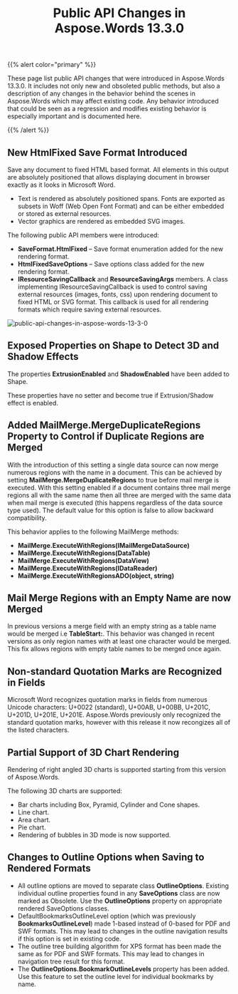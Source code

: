 ﻿---
title: Public API Changes in Aspose.Words 13.3.0
type: docs
weight: 30
url: /java/public-api-changes-in-aspose-words-13-3-0/
---

{{% alert color="primary" %}} 

These page list public API changes that were introduced in Aspose.Words 13.3.0. It includes not only new and obsoleted public methods, but also a description of any changes in the behavior behind the scenes in Aspose.Words which may affect existing code. Any behavior introduced that could be seen as a regression and modifies existing behavior is especially important and is documented here.

{{% /alert %}} 

## New HtmlFixed Save Format Introduced

Save any document to fixed HTML based format. All elements in this output are absolutely positioned that allows displaying document in browser exactly as it looks in Microsoft Word.

- Text is rendered as absolutely positioned spans. Fonts are exported as subsets in Woff (Web Open Font Format) and can be either embedded or stored as external resources.
- Vector graphics are rendered as embedded SVG images.

The following public API members were introduced:

- **SaveFormat.HtmlFixed** – Save format enumeration added for the new rendering format.
- **HtmlFixedSaveOptions** – Save options class added for the new rendering format.
- **IResourceSavingCallback** and **ResourceSavingArgs** members. A class implementing IResourceSavingCallback is used to control saving external resources (images, fonts, css) upon rendering document to fixed HTML or SVG format. This callback is used for all rendering formats which require saving external resources.

![public-api-changes-in-aspose-words-13-3-0](public-api-changes-in-aspose-words-13-3-0_1.jpg)

## Exposed Properties on Shape to Detect 3D and Shadow Effects

The properties **ExtrusionEnabled** and **ShadowEnabled** have been added to Shape.

These properties have no setter and become true if Extrusion/Shadow effect is enabled.

## Added MailMerge.MergeDuplicateRegions Property to Control if Duplicate Regions are Merged

With the introduction of this setting a single data source can now merge numerous regions with the name in a document. This can be achieved by setting **MailMerge.MergeDuplicateRegions** to true before mail merge is executed. With this setting enabled if a document contains three mail merge regions all with the same name then all three are merged with the same data when mail merge is executed (this happens regardless of the data source type used). The default value for this option is false to allow backward compatibility.

This behavior applies to the following MailMerge methods:

- **MailMerge.ExecuteWithRegions(IMailMergeDataSource)**
- **MailMerge.ExecuteWithRegions(DataTable)**
- **MailMerge.ExecuteWithRegions(DataView)**
- **MailMerge.ExecuteWithRegions(IDataReader)**
- **MailMerge.ExecuteWithRegionsADO(object, string)**

## Mail Merge Regions with an Empty Name are now Merged

In previous versions a merge field with an empty string as a table name would be merged i.e **TableStart:**. This behavior was changed in recent versions as only region names with at least one character would be merged. This fix allows regions with empty table names to be merged once again.

## Non-standard Quotation Marks are Recognized in Fields

Microsoft Word recognizes quotation marks in fields from numerous Unicode characters: U+0022 (standard), U+00AB, U+00BB, U+201C, U+201D, U+201E, U+201E. Aspose.Words previously only recognized the standard quotation marks, however with this release it now recongizes all of the listed characters.

## Partial Support of 3D Chart Rendering

Rendering of right angled 3D charts is supported starting from this version of Aspose.Words.

The following 3D charts are supported:

- Bar charts including Box, Pyramid, Cylinder and Cone shapes.
- Line chart.
- Area chart.
- Pie chart.
- Rendering of bubbles in 3D mode is now supported.

## Changes to Outline Options when Saving to Rendered Formats

- All outline options are moved to separate class **﻿OutlineOptions**. Existing individual outline properties found in any **SaveOptions** class are now marked as Obsolete. Use the **OutlineOptions** property on appropriate rendered SaveOptions classes.
- DefaultBookmarksOutlineLevel option (which was previously **BookmarksOutlineLevel**) made 1-based instead of 0-based for PDF and SWF formats. This may lead to changes in the outline navigation results if this option is set in existing code.
- The outline tree building algorithm for XPS format has been made the same as for PDF and SWF formats. This may lead to changes in navigation tree result for this format.
- The **OutlineOptions.BookmarkOutlineLevels** property has been added. Use this feature to set the outline level for individual bookmarks by name.
